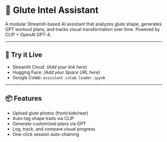 # 🧠 Glute Intel Assistant

A modular Streamlit-based AI assistant that analyzes glute shape, generates GPT workout plans, and tracks visual transformation over time. Powered by CLIP + OpenAI GPT-4.

---

## 🚀 Try it Live

- Streamlit Cloud: _(Add your link here)_
- Hugging Face: _(Add your Space URL here)_
- Google Colab: `assistant_colab_loader.ipynb`

---

## 📦 Features

- Upload glute photos (front/side/rear)
- Auto-tag shape traits via CLIP
- Generate customized plans via GPT
- Log, track, and compare visual progress
- One-click session auto-chaining